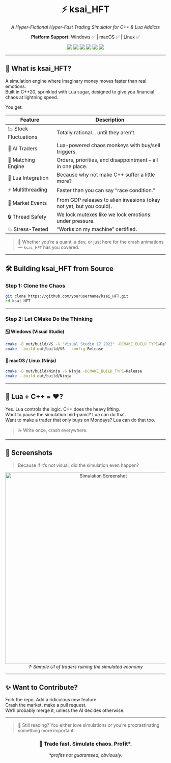 <h1 align="center">⚡ ksai_HFT</h1>
<p align="center"><i>A Hyper-Fictional Hyper-Fast Trading Simulator for C++ & Lua Addicts</i></p>
<p align="center"><b>Platform Support:</b> Windows ✅ | macOS ✅ | Linux ✅</p>

<p align="center">
  <img src="https://img.shields.io/badge/build-chaotic-orange?style=flat-square&logo=github" />
  <img src="https://img.shields.io/badge/events-massive-blue?style=flat-square&logo=eventbrite" />
  <img src="https://img.shields.io/badge/latency-microseconds-critical?style=flat-square&logo=stopwatch" />
  <img src="https://img.shields.io/badge/AI-dumb%20but%20fast-green?style=flat-square&logo=openai" />
  <img src="https://img.shields.io/badge/market%20crashes-intentional-red?style=flat-square&logo=acm" />
  <img src="https://img.shields.io/badge/api-lua%20interop%20%26%20abuse-yellowgreen?style=flat-square&logo=lua" />
</p>

---

## 🧠 What is ksai_HFT?

A simulation engine where imaginary money moves faster than real emotions.  
Built in C++20, sprinkled with Lua sugar, designed to give you financial chaos at lightning speed.

You get:

| Feature                  | Description                                                                 |
|--------------------------|-----------------------------------------------------------------------------|
| 📉 Stock Fluctuations    | Totally rational... until they aren’t.                                     |
| 🧠 AI Traders            | Lua-powered chaos monkeys with buy/sell triggers.                          |
| 🔄 Matching Engine       | Orders, priorities, and disappointment – all in one place.                 |
| 🧩 Lua Integration       | Because why not make C++ suffer a little more?                             |
| ⚡ Multithreading        | Faster than you can say “race condition.”                                  |
| 🧪 Market Events         | From GDP releases to alien invasions (okay not yet, but you could).        |
| 🔒 Thread Safety         | We lock mutexes like we lock emotions: under pressure.                     |
| 💥 Stress-Tested         | “Works on my machine” certified.                                           |

> 💸 Whether you’re a quant, a dev, or just here for the crash animations — `ksai_HFT` has you covered.

---

## 🛠️ Building ksai_HFT from Source

### Step 1: Clone the Chaos

```bash
git clone https://github.com/yourusername/ksai_HFT.git
cd ksai_HFT
```

---

### Step 2: Let CMake Do the Thinking

#### 🪟 Windows (Visual Studio)

```bash
cmake -B out/build/VS -G "Visual Studio 17 2022" -DCMAKE_BUILD_TYPE=Release
cmake --build out/build/VS --config Release
```

#### 🐧 macOS / Linux (Ninja)

```bash
cmake -B out/build/Ninja -G Ninja -DCMAKE_BUILD_TYPE=Release
cmake --build out/build/Ninja
```

---

## 🧩 Lua + C++ = ♥️?

Yes. Lua controls the logic. C++ does the heavy lifting.  
Want to pause the simulation mid-panic? Lua can do that.  
Want to make a trader that only buys on Mondays? Lua can do that too.

> ☕ Write once, crash everywhere.

---

## 📸 Screenshots

> Because if it’s not visual, did the simulation even happen?

<p align="center">
  <img src="https://github.com/user-attachments/assets/5af4cd75-911b-4e6e-ba6b-00e668f5f08b" alt="Simulation Screenshot" width="600"/>
  <br/>
  <i>↑ Sample UI of traders ruining the simulated economy</i>
</p>

---

## ✨ Want to Contribute?

Fork the repo. Add a ridiculous new feature.  
Crash the market, make a pull request.  
We’ll probably merge it, unless the AI decides otherwise.

---

> 🧠 Still reading? You either love simulations or you’re procrastinating something more important.

<h3 align="center">🚀 Trade fast. Simulate chaos. Profit*.</h3>
<p align="center"><i>*profits not guaranteed, obviously.</i></p>

